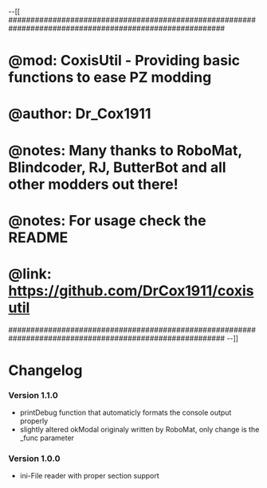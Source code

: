 --[[
#########################################################################################################
#	@mod:		CoxisUtil - Providing basic functions to ease PZ modding                                      #
#	@author: 	Dr_Cox1911					                                                                        #
#	@notes:		Many thanks to RoboMat, Blindcoder, RJ, ButterBot and all other modders out there!					#
#	@notes:		For usage check the README                                                    		        	#
#	@link: 		https://github.com/DrCox1911/coxisutil                                                      #
#########################################################################################################
--]]

# Changelog

### Version 1.1.0
  - printDebug function that automaticly formats the console output properly
  - slightly altered okModal originaly written by RoboMat, only change is the _func parameter

### Version 1.0.0
  - ini-File reader with proper section support
